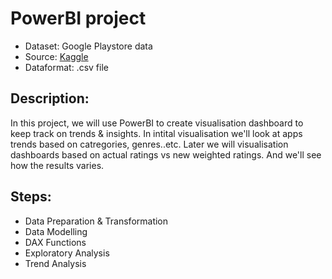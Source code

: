 # PowerBI project

- Dataset: Google Playstore data
- Source: [Kaggle](https://www.kaggle.com/datasets/lava18/google-play-store-apps)
- Dataformat: .csv file

## Description:

In this project, we will use PowerBI to create visualisation dashboard to keep track on trends & insights. In intital visualisation we'll look at apps trends based on catregories, genres..etc. Later we will visualisation dashboards based on actual ratings vs new weighted ratings. And we'll see how the results varies.

## Steps:
 - Data Preparation & Transformation
 - Data Modelling
 - DAX Functions
 - Exploratory Analysis
 - Trend Analysis
